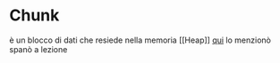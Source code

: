 # Chunk  

è un blocco di dati che resiede nella memoria [[Heap]]
[qui](https://it.wikipedia.org/wiki/Chunk_(informatica))
lo menzionò spanò a lezione

